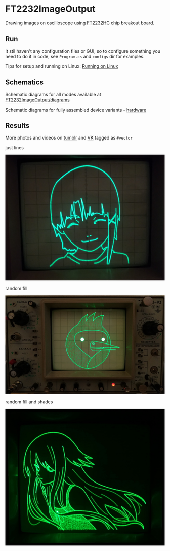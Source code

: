 # FT2232ImageOutput
Drawing images on oscilloscope using [FT2232HC](https://www.ftdichip.com/Products/ICs/FT2232H.html) chip breakout board.

## Run
It stil haven't any configuration files or GUI, so to configure something you need to do it in code, see `Program.cs` and `configs` dir for examples.

Tips for setup and running on Linux: [Running on Linux](RunningOnLinux.md)

## Schematics
Schematic diagrams for all modes available at [FT2232ImageOutput/diagrams](FT2232ImageOutput/diagrams/)

Schematic diagrams for fully assembled device variants - [hardware](hardware)

## Results

More photos and videos on [tumblr](https://ebajous-curves.tumblr.com/) and [VK](https://vk.com/ebajous_curves) tagged as `#vector`

just lines

![lain](/FT2232ImageOutput/samplefiles/lain.jpg?raw=true "lain")

random fill

![winged doom](/FT2232ImageOutput/samplefiles/winged%20doom%20head%20fill.jpg?raw=true "winged doom")

random fill and shades

![saya](/FT2232ImageOutput/samplefiles/saya%20black%20fill%20shades.jpg?raw=true "saya")
